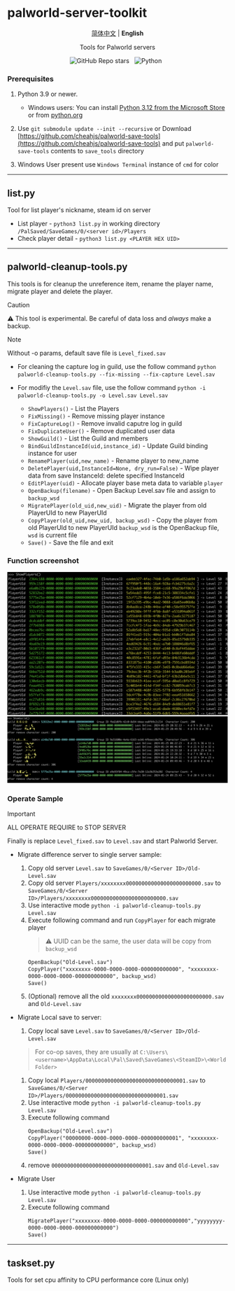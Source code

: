# palworld-server-toolkit
<p align="center">
   <a href="/README.md">简体中文</a> | <strong>English</strong>
</p>

<p align="center">
Tools for Palworld servers
</p>

<p align='center'>
<img alt="GitHub Repo stars" src="https://img.shields.io/github/stars/magicbear/palworld-server-toolkit?style=for-the-badge">&nbsp;&nbsp;
<img alt="Python" src="https://img.shields.io/badge/Python-FFD43B?style=for-the-badge&logo=python&logoColor=blue">&nbsp;&nbsp;
</p>


### Prerequisites

1. Python 3.9 or newer.
    - Windows users: You can install [Python 3.12 from the Microsoft Store](https://apps.microsoft.com/detail/9NCVDN91XZQP) or from [python.org](https://www.python.org/)

2. Use `git submodule update --init --recursive` or Download [https://github.com/cheahjs/palworld-save-tools](https://github.com/cheahjs/palworld-save-tools) and put `palworld-save-tools` contents to `save_tools` directory

3. Windows User present use `Windows Terminal` instance of `cmd` for color

---

## list.py
Tool for list player's nickname, steam id on server

- List player - `python3 list.py` in working directory `/PalSaved/SaveGames/0/<server id>/Players`
- Check player detail - `python3 list.py <PLAYER HEX UID>`


---

## palworld-cleanup-tools.py

This tools is for cleanup the unreference item, rename the player name, migrate player and delete the player.

> [!CAUTION]
> 
> :warning: This tool is experimental. Be careful of data loss and *always* make a backup.


> [!NOTE]
> 
> Without -o params, default save file is `Level_fixed.sav`

- For cleaning the capture log in guild, use the follow command `python palworld-cleanup-tools.py --fix-missing --fix-capture Level.sav`

- For modifiy the `Level.sav` file, use the follow command
`python -i palworld-cleanup-tools.py -o Level.sav Level.sav`

	- `ShowPlayers()` - List the Players
	- `FixMissing()` - Remove missing player instance
	- `FixCaptureLog()` - Remove invalid caputre log in guild
	- `FixDuplicateUser()` - Remove duplicated user data
	- `ShowGuild()` - List the Guild and members
	- `BindGuildInstanceId(uid,instance_id)` - Update Guild binding instance for user
	- `RenamePlayer(uid,new_name)` - Rename player to new_name
	- `DeletePlayer(uid,InstanceId=None, dry_run=False)` - Wipe player data from save InstanceId: delete specified InstanceId
	- `EditPlayer(uid)` - Allocate player base meta data to variable `player`
	- `OpenBackup(filename)` - Open Backup Level.sav file and assign to `backup_wsd`
	- `MigratePlayer(old_uid,new_uid)` - Migrate the player from old PlayerUId to new PlayerUId
	- `CopyPlayer(old_uid,new_uid, backup_wsd)` - Copy the player from old PlayerUId to new PlayerUId `backup_wsd` is the OpenBackup file, `wsd` is current file
	- `Save()` - Save the file and exit


### Function screenshot

![](./docs/img/ShowPlayer.png)
![](./docs/img/ShowGuild.png)

### Operate Sample

> [!IMPORTANT]
> 
> ALL OPERATE REQUIRE to STOP SERVER
> 
> Finally is replace `Level_fixed.sav` to `Level.sav` and start Palworld Server.


- Migrate difference server to single server sample:

	1. Copy old server `Level.sav` to `SaveGames/0/<Server ID>/Old-Level.sav`
	2. Copy old server `Players/xxxxxxxx000000000000000000000000.sav` to `SaveGames/0/<Server ID>/Players/xxxxxxxx000000000000000000000000.sav`
	3. Use interactive mode `python -i palworld-cleanup-tools.py Level.sav`
	4. Execute following command and run `CopyPlayer` for each migrate player
		> :warning: UUID can be the same, the user data will be copy from `backup_wsd`
		```
		OpenBackup("Old-Level.sav")
		CopyPlayer("xxxxxxxx-0000-0000-0000-000000000000", "xxxxxxxx-0000-0000-0000-000000000000", backup_wsd)
		Save()
		```
	5. \(Optional) remove all the old `xxxxxxxx000000000000000000000000.sav` and `Old-Level.sav`

- Migrate Local save to server:

	1. Copy local save `Level.sav` to `SaveGames/0/<Server ID>/Old-Level.sav`
	> For co-op saves, they are usually at
	`C:\Users\<username>\AppData\Local\Pal\Saved\SaveGames\<SteamID>\<World Folder>`

	1. Copy local `Players/00000000000000000000000000000001.sav` to `SaveGames/0/<Server ID>/Players/00000000000000000000000000000001.sav`
	1. Use interactive mode `python -i palworld-cleanup-tools.py Level.sav`
	1. Execute following command 
		```
		OpenBackup("Old-Level.sav")
		CopyPlayer("00000000-0000-0000-0000-000000000001", "xxxxxxxx-0000-0000-0000-000000000000", backup_wsd)
		Save()
		```
	5. remove `00000000000000000000000000000001.sav` and `Old-Level.sav`

- Migrate User

	1. Use interactive mode `python -i palworld-cleanup-tools.py Level.sav`
	1. Execute following command 
		```
		MigratePlayer("xxxxxxxx-0000-0000-0000-000000000000","yyyyyyyy-0000-0000-0000-000000000000")
		Save()
		```


---

## taskset.py
Tools for set cpu affinity to CPU performance core (Linux only)

